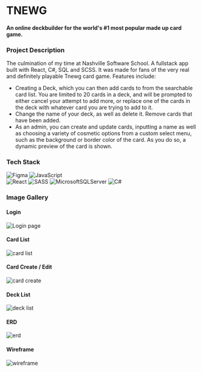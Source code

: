 # TNEWG
#### An online deckbuilder for the world's #1 most popular made up card game.

### Project Description
The culmination of my time at Nashville Software School. A fullstack app built with React, C#, SQL and SCSS. It was made for fans of the very real and definitely playable Tnewg card game.
Features include:
* Creating a Deck, which you can then add cards to from the searchable card list. You are limited to 20 cards in a deck, and will be prompted to either cancel your attempt to add more, or replace one of the cards in the deck with whatever card you are trying to add to it.
* Change the name of your deck, as well as delete it. Remove cards that have been added.
* As an admin, you can create and update cards, inputting a name as well as choosing a variety of cosmetic options from a custom select menu, such as the background or border color of the card. As you do so, a dynamic preview of the card is shown.

### Tech Stack
![Figma](https://img.shields.io/badge/figma-%23F24E1E.svg?style=for-the-badge&logo=figma&logoColor=white)
![JavaScript](https://img.shields.io/badge/javascript-%23323330.svg?style=for-the-badge&logo=javascript&logoColor=%23F7DF1E)    
![React](https://img.shields.io/badge/react-%2320232a.svg?style=for-the-badge&logo=react&logoColor=%2361DAFB)
![SASS](https://img.shields.io/badge/SASS-hotpink.svg?style=for-the-badge&logo=SASS&logoColor=white)
![MicrosoftSQLServer](https://img.shields.io/badge/Microsoft%20SQL%20Sever-CC2927?style=for-the-badge&logo=microsoft%20sql%20server&logoColor=white)
![C#](https://img.shields.io/badge/c%23-%23239120.svg?style=for-the-badge&logo=c-sharp&logoColor=white)

### Image Gallery

#### Login
![Login page](public/images/loginView.png)

#### Card List
![card list](public/images/readmeclass.gif)

#### Card Create / Edit
![card create](public/images/readmesheet.gif)

#### Deck List
![deck list](public/images/readmetavern.gif)

#### ERD
![erd](public/images/dndnearbyerd.png)

#### Wireframe
![wireframe](public/images/dndnearbywireframe.png)
